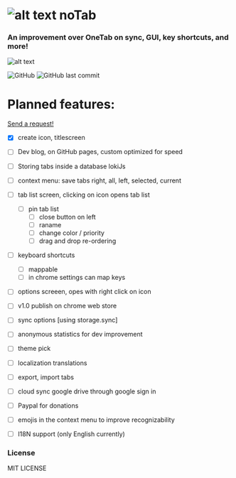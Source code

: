# ![alt text](https://github.com/ArtDor2/noTab/blob/master/assets/icons/icon48.png "noTab") noTab
### An improvement over OneTab on sync, GUI, key shortcuts, and more!

![alt text](https://github.com/ArtDor2/noTab/blob/master/assets/promotional/promotion1400x560.png "noTab")

<p>
  <img src="https://img.shields.io/github/license/ArtDor2/noTab.svg?style=flat-square" alt="GitHub">
  <img src="https://img.shields.io/github/last-commit/ArtDor2/noTab.svg?style=flat-square" alt="GitHub last commit">
</p>

# Planned features:
[Send a request!](https://github.com/ArtDor2/noTab/issues/new "Send request!")

 - [x] create icon, titlescreen
 - [ ] Dev blog, on GitHub pages, custom optimized for speed
 - [ ] Storing tabs inside a database lokiJs
 - [ ] context menu: save tabs right, all, left, selected, current
 - [ ] tab list screen, clicking on icon opens tab list
 	- [ ] pin tab list
		- [ ] close button on left
		- [ ] raname
		- [ ] change color / priority
		- [ ] drag and drop re-ordering
 - [ ] keyboard shortcuts
	- [ ] mappable
	- [ ] in chrome settings can map keys
 - [ ] options screeen, opes with right click on icon
 
 - [ ] v1.0 publish on chrome web store
 
 - [ ] sync options [using storage.sync]
 - [ ] anonymous statistics for dev improvement
 - [ ] theme pick
 - [ ] localization translations
 - [ ] export, import tabs
 - [ ] cloud sync google drive through google sign in
 - [ ] Paypal for donations
 - [ ] emojis in the context menu to improve recognizability
 - [ ] I18N support (only English currently)
 
### License

MIT LICENSE
